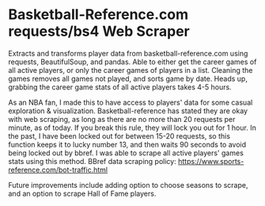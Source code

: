 # Basketball-Reference.com requests/bs4 Web Scraper
Extracts and transforms player data from basketball-reference.com using requests, BeautifulSoup, and pandas. Able to either get the career games of all active players, or only the career games of players in a list. Cleaning the games removes all games not played, and sorts game by date. Heads up, grabbing the career game stats of all active players takes 4-5 hours.

As an NBA fan, I made this to have access to players' data for some casual exploration & visualization.
Basketball-reference has stated they are okay with web scraping, as long as there are no more than 20 requests per minute, as of today. If you break this rule, they will lock you out for 1 hour. In the past, I have been locked out for between 15-20 requests, so this function keeps it to lucky number 13, and then waits 90 seconds to avoid being locked out by bbref. I was able to scrape all active players' games stats using this method. 
BBref data scraping policy: https://www.sports-reference.com/bot-traffic.html

Future improvements include adding option to choose seasons to scrape, and an option to scrape Hall of Fame players.

